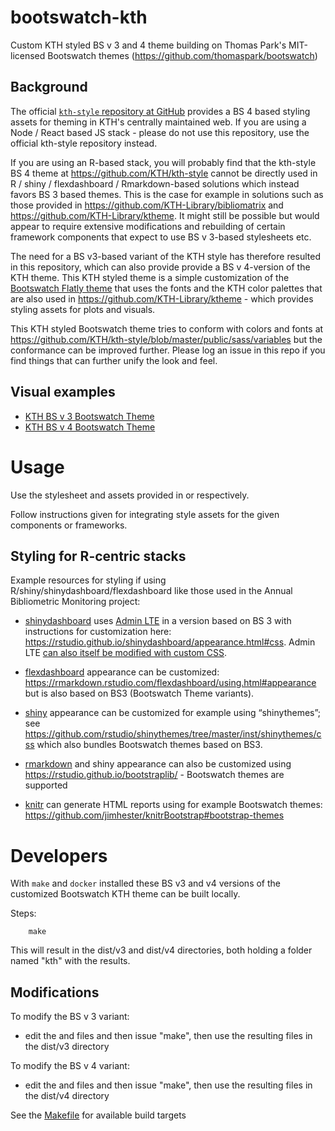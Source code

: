# bootswatch-kth

Custom KTH styled BS v 3 and 4 theme building on Thomas Park's MIT-licensed Bootswatch themes (https://github.com/thomaspark/bootswatch)

## Background

The official [`kth-style` repository at GitHub](https://github.com/KTH/kth-style) provides a BS 4 based styling assets for theming in KTH's centrally maintained web. If you are using a Node / React based JS stack - please do not use this repository, use the official kth-style repository instead.

If you are using an R-based stack, you will probably find that the kth-style BS 4 theme at https://github.com/KTH/kth-style cannot be directly used in R / shiny / flexdashboard / Rmarkdown-based solutions which instead favors BS 3 based themes. This is the case for example in solutions such as those provided in https://github.com/KTH-Library/bibliomatrix and https://github.com/KTH-Library/ktheme. It might still be possible but would appear to require extensive modifications and rebuilding of certain framework components that expect to use BS v 3-based stylesheets etc. 

The need for a BS v3-based variant of the KTH style has therefore resulted in this repository, which can also provide provide a BS v 4-version of the KTH theme. This KTH styled theme is a simple customization of the [Bootswatch Flatly theme](https://bootswatch.com/flatly/) that uses the fonts and the KTH color palettes that are also used in https://github.com/KTH-Library/ktheme - which provides styling assets for plots and visuals. 

This KTH styled Bootswatch theme tries to conform with colors and fonts at https://github.com/KTH/kth-style/blob/master/public/sass/variables but the conformance can be improved further. Please log an issue in this repo if you find things that can further unify the look and feel. 

## Visual examples

- [KTH BS v 3 Bootswatch Theme](https://KTH-Library.github.io/bootswatch-kth/v3)
- [KTH BS v 4 Bootswatch Theme](https://KTH-Library.github.io/bootswatch-kth/v4)

# Usage

Use the stylesheet and assets provided in [](dist/v3/kth) or [](dist/v4/kth) respectively.

Follow instructions given for integrating style assets for the given components or frameworks.

## Styling for R-centric stacks

Example resources for styling if using R/shiny/shinydashboard/flexdashboard like those used in the Annual Bibliometric Monitoring project:

- [shinydashboard](https://rstudio.github.io/shinydashboard/) uses [Admin LTE](https://adminlte.io) in a version based on BS 3 with instructions for customization here: https://rstudio.github.io/shinydashboard/appearance.html#css. Admin LTE [can also itself be modified with custom CSS](https://adminlte.io/blog/customizing-and-downsizing-adminlte-to-match-your-businsess).

- [flexdashboard](https://rmarkdown.rstudio.com/flexdashboard/) appearance can be customized: https://rmarkdown.rstudio.com/flexdashboard/using.html#appearance but is also based on BS3 (Bootswatch Theme variants).

- [shiny](https://shiny.rstudio.com/) appearance can be customized for example using “shinythemes”; see https://github.com/rstudio/shinythemes/tree/master/inst/shinythemes/css which also bundles Bootswatch themes based on BS3.

- [rmarkdown](https://rmarkdown.rstudio.com/) and shiny appearance can also be customized using https://rstudio.github.io/bootstraplib/ - Bootswatch themes are supported

- [knitr](https://en.wikipedia.org/wiki/Knitr) can generate HTML reports using for example Bootswatch themes: https://github.com/jimhester/knitrBootstrap#bootstrap-themes

# Developers

With `make` and `docker` installed these BS v3 and v4 versions of the customized Bootswatch KTH theme can be built locally. 

Steps:

		make

This will result in the dist/v3 and dist/v4 directories, both holding a folder named "kth" with the results.

## Modifications

To modify the BS v 3 variant:

- edit the [](/v3/kth/bootswatch.less) and [](/v3/kth/variables.less) files and then issue "make", then use the resulting files in the dist/v3 directory

To modify the BS v 4 variant:

- edit the [](/v4/dist/kth/_bootswatch.scss) and [](/v4/dist/kth/_variables.scss) files and then issue "make", then use the resulting files in the dist/v4 directory

See the [Makefile](Makefile) for available build targets


